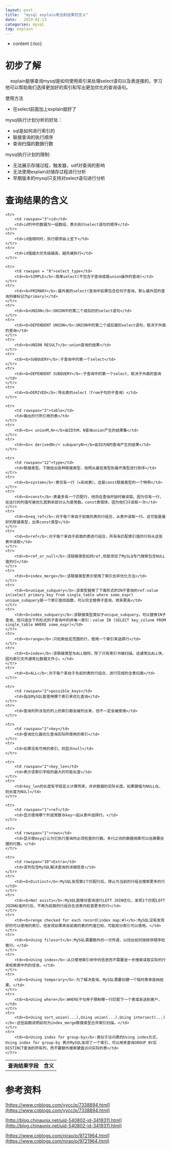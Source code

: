 ```yaml
---
layout: post
title:  "mysql explain用法和结果的含义"
date:   2019-02-13
categories: mysql
tag: explain
---
```


* content
{:toc}

# 初步了解 #
&nbsp;&nbsp;&nbsp;&nbsp;explain能够查询mysql是如何使用索引来处理select语句以及表连接的，学习他可以帮助我们选择更加好的索引和写出更加优化的查询语句。

使用方法

- 在select前面加上explain就好了

mysql执行计划分析的好处：

- sql是如何进行索引的
- 联接查询的执行顺序
- 查询扫描的数据行数

mysql执行计划的限制:

- 无法展示存储过程，触发器，udf对查询的影响
- 无法使用explain对储存过程进行分析
- 早期版本的mysql只支持对select语句进行分析


# 查询结果的含义 #


<table>
    <tr>
        <th>查询结果字段</th> 
        <th>含义</th> 
	</tr>

    <tr>
        <td rowspan="3">id</td>
        <td>id列中的数据为一组数组，表示执行select语句的顺序</td>
    </tr>
    <tr>
        <td>id值相同时，执行顺序由上至下</td>
    </tr>
    <tr>
		<td>id值越大优先级越高，越先被执行</td>
    </tr>

    <tr>
        <td rowspan = "8">select_type</td>
        <td><b>SIMPLE</b>:简单select(不包含子查询或是union操作的查询)</td>
    </tr>
    <tr>
        <td><b>PRIMARY</b>:最外面的select(查询中如果包含任何子查询，那么最外层的查询则被标记为primary)</td>
    </tr>
    <tr>
        <td><b>UNION</b>:UNION中的第二个或后的的select语句</td>
    </tr>
    <tr>
        <td><b>DEPENDENT UNION</b>:UNION中的第二个或后面的select语句，取决于外面的查询</td>
    </tr>
    <tr>
        <td><b>UNION RESULT</b>:union查询的结果</td>
    </tr>
    <tr>
        <td><b>SUBQUERY</b>:子查询中的第一个select</td>
    </tr>
    <tr>
        <td><b>DEPENDENT SUBQUERY</b>:子查询中的第一个select，取决于外面的查询</td>
    </tr>
    <tr>
        <td><b>DERIVED</b>:导出表的select（from子句的子查询）</td>
    </tr>

    <tr>
        <td rowspan="3">table</td>
        <td>输出的行所引用的表</td>
    </tr>
    <tr>
        <td><b>< unionM,N></b>由ID为M，N查询union产生的结果集</td>
    </tr>
    <tr>
        <td><b>< derivedN>/< subqueryN></b>由ID为N的查询产生的结果</td>
    </tr>

    <tr>
        <td rowspan="12">type</td>
        <td>联接类型。下面给出各种联接类型，按照从最佳类型到最坏类型进行排序</td>
    </tr>
    <tr>
        <td><b>system</b>:表仅有一行（=系统表）。这是const联接类型的一个特例</td>
    </tr>
    <tr>
        <td><b>const</b>:表最多有一个匹配行，他将在查询开始时被读取。因为仅有一行，在这行的列值可被优化其剩余部分认为是常数。const表很快，因为他们只读取一次</td>
    </tr>
    <tr>
        <td><b>eq_ref</b>:对于每个来自于前面的表的行组合，从表中读取一行。这可能是最好的联接类型，出来const类型</td>
    </tr>
    <tr>
        <td><b>ref</b>:对于每个来自于前面的表进行组合，所有有匹配索引值的行将从这张表中读取</td>
    </tr>
    <tr>
        <td><b>ref_or_null</b>:该链接类型如同ref,但是添加了MySLQ专门搜索包含NULL值的行</td>
    </tr>
    <tr>
        <td><b>index_merge</b>:该联接类型表示使用了索引合并优化方法</td>
    </tr>
    <tr>
        <td><b>unique_subquery</b>:该类型替换了下面形式的IN子查询的ref:value in(select primary_key from single_table where some_expr) unique_subquery是一个索引查找函数，可以完全替换子查询，效率更高</td>
    </tr>
    <tr>
        <td><b>index_subquery</b>:该联接类型类似于unique_subquery。可以替换IN子查询，但只适合下列形式的子查询中的非唯一索引：value IN (SELECT key_colunm FROM single_table WHERE some_expr)</td>
    </tr>
    <tr>
        <td><b>range</b>:只检索给定范围的行，使用一个索引来选择行</td>
    </tr>
    <tr>
        <td><b>index</b>:该联接类型与ALL相同，除了只有索引书被扫描。这通常比ALL快，因为索引文件通常比数据文件小。</td>
    </tr>
    <tr>
        <td><b>ALL</b>:对于每个来自于先前的表的行组合，进行完成的全表扫面</td>
    </tr>

    <tr>
        <td rowspan="2">possible_keys</td>
        <td>指出MySQL能使用哪个索引来优化查询</td>
	</tr>
    <tr>
        <td>查询列所涉及的列上的索引都会被列出来，但不一定会被使用</td>
	</tr>

    <tr>
        <td rowspan="2">key</td>
        <td>查询优化器优化查询实际所使用的索引</td>
	</tr>
    <tr>
        <td>如果没有可用的索引，则显示null</td>
	</tr>

    <tr>
        <td rowspan="2">key_len</td>
        <td>表示该索引字段的最大的可能长度</td>
	</tr>
    <tr>
        <td>key_len的长度有字段定义计算而来，并非数据的实际长度。如果键值为NULL在，则长度为NULl</td>
	</tr>

    <tr>
        <td rowspan="1">ref</td>
        <td>显示使用哪个列或常数与key一起从表中选择行。</td>
	</tr>

    <tr>
        <td rowspan="1">rows</td>
        <td>显示使msyql认为它执行查询时必须检查的行数。多行之间的数据相乘可以估算要处理的行数。</td>
	</tr>

    <tr>
        <td rowspan="10">Extra</td>
        <td>该列包含MySQL解决查询的详细信息</td>
	</tr>
    <tr>
        <td><b>Distinct</b>:MySQL发现第1个匹配行后，停止为当前的行组合搜索更多的行</td>
	</tr>
    <tr>
        <td><b>Not exists</b>:MySQL能够对查询进行LEFT JOIN优化，发现1个匹配LEFT JOIN标准的行后，不再为前面的行组合在该表内检查更多的行</td>
	</tr>
    <tr>
        <td><b>renge checked for each record(index map:#)</b>:MySQL没有发现好的可以使用的索引，但发现如果来自前面的表的列值已知，可能部分索引可以使用。</td>
	</tr>
    <tr>
        <td><b>Using filesort</b>:MySQL需要额外的一次传递，以找出如何按排序顺序检索行。</td>
	</tr>
    <tr>
        <td><b>Using index</b>:从只使用索引树中的信息而不需要进一步搜索读取实际的行来检索表中列的信息。</td>
	</tr>
    <tr>
        <td><b>Using temporary</b>:为了解决查询，MySQL需要创建一个临时表来容纳结果。</td>
	</tr>
    <tr>
        <td><b>Using where</b>:WHERE子句用于限制哪一行匹配下一个表或发送到客户。</td>
	</tr>
    <tr>
        <td><b>Using sort_union(...),Using union(...),Using intersect(...)</b>:这些函数说明如何为index_merge联接类型合并索引扫描。</td>
	</tr>
    <tr>
        <td><b>Using index for group-by</b>:类似于访问表的Using index方式，Using index for group-by 表示MySQL发现了一个索引，可以用来查询GROUP BY后DISTINCT查询的所有列，而不要额外搜索硬盘访问实际的表</td>
	</tr>



</table>

# 参考资料 #

[https://www.cnblogs.com/yycc/p/7338894.html](https://www.cnblogs.com/yycc/p/7338894.html)

[http://blog.chinaunix.net/uid-540802-id-3419311.html](http://blog.chinaunix.net/uid-540802-id-3419311.html)

[https://www.cnblogs.com/nirao/p/9721964.html](https://www.cnblogs.com/nirao/p/9721964.html)

